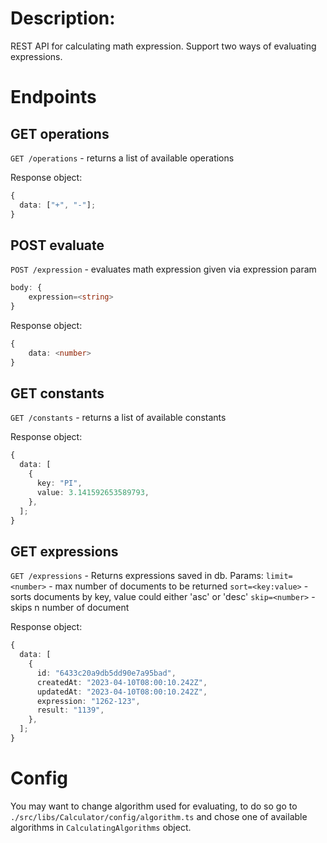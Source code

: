 # Description:

REST API for calculating math expression. Support two ways of evaluating expressions.

# Endpoints

## GET operations

`GET /operations` - returns a list of available operations

Response object:

```ts
{
  data: ["+", "-"];
}
```

## POST evaluate

`POST /expression` - evaluates math expression given via expression param

```ts
body: {
    expression=<string>
}
```

Response object:

```ts
{
    data: <number>
}
```

## GET constants

`GET /constants` - returns a list of available constants

Response object:

```ts
{
  data: [
    {
      key: "PI",
      value: 3.141592653589793,
    },
  ];
}
```

## GET expressions

`GET /expressions`  - Returns expressions saved in db.
Params:
`limit=<number>` - max number of documents to be returned
`sort=<key:value>` - sorts documents by key, value could either 'asc' or 'desc'
`skip=<number>` - skips n number of document



Response object:

```ts
{
  data: [
    {
      id: "6433c20a9db5dd90e7a95bad",
      createdAt: "2023-04-10T08:00:10.242Z",
      updatedAt: "2023-04-10T08:00:10.242Z",
      expression: "1262-123",
      result: "1139",
    },
  ];
}
```

# Config

You may want to change algorithm used for evaluating, to do so go to `./src/libs/Calculator/config/algorithm.ts` and chose one of available algorithms in `CalculatingAlgorithms` object.
